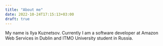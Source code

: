 ```yaml
---
title: "About me"
date: 2022-10-24T17:15:13+03:00
draft: true
---
```

My name is Ilya Kuznetsov. Currently I am a software developer at Amazon Web Services in Dublin and ITMO University student in Russia.
